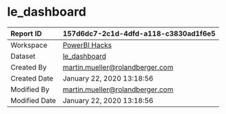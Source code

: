 



# le_dashboard

|Report ID|157d6dc7-2c1d-4dfd-a118-c3830ad1f6e5|
| :--- | :--- |
|Workspace|[PowerBI Hacks](../Workspaces/PowerBI-Hacks.md)|
|Dataset|[le_dashboard](../Datasets/le_dashboard.md)|
|Created By|martin.mueller@rolandberger.com|
|Created Date|January 22, 2020 13:18:56|
|Modified By|martin.mueller@rolandberger.com|
|Modified Date|January 22, 2020 13:18:56|

